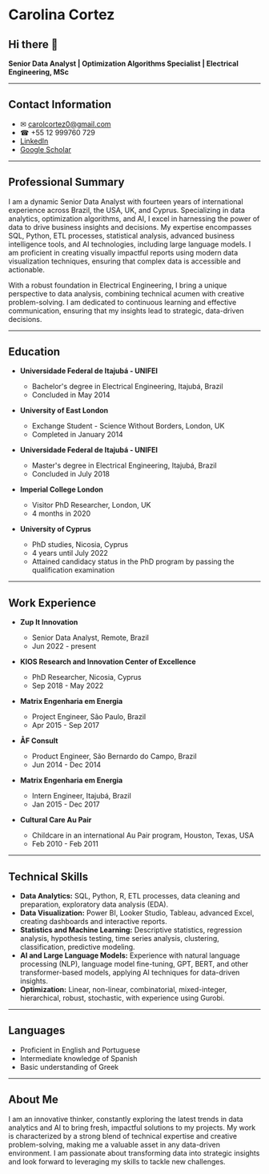 # Carolina Cortez
## Hi there 👋

**Senior Data Analyst | Optimization Algorithms Specialist | Electrical Engineering, MSc**

---

## Contact Information
- ✉ carolcortez0@gmail.com
- ☎ +55 12 999760 729
- [LinkedIn](#)
- [Google Scholar](#)

---

## Professional Summary

I am a dynamic Senior Data Analyst with fourteen years of international experience across Brazil, the USA, UK, and Cyprus. Specializing in data analytics, optimization algorithms, and AI, I excel in harnessing the power of data to drive business insights and decisions. My expertise encompasses SQL, Python, ETL processes, statistical analysis, advanced business intelligence tools, and AI technologies, including large language models. I am proficient in creating visually impactful reports using modern data visualization techniques, ensuring that complex data is accessible and actionable.

With a robust foundation in Electrical Engineering, I bring a unique perspective to data analysis, combining technical acumen with creative problem-solving. I am dedicated to continuous learning and effective communication, ensuring that my insights lead to strategic, data-driven decisions.

---

## Education

- **Universidade Federal de Itajubá - UNIFEI**
  - Bachelor's degree in Electrical Engineering, Itajubá, Brazil
  - Concluded in May 2014

- **University of East London**
  - Exchange Student - Science Without Borders, London, UK
  - Completed in January 2014

- **Universidade Federal de Itajubá - UNIFEI**
  - Master's degree in Electrical Engineering, Itajubá, Brazil
  - Concluded in July 2018

- **Imperial College London**
  - Visitor PhD Researcher, London, UK
  - 4 months in 2020

- **University of Cyprus**
  - PhD studies, Nicosia, Cyprus
  - 4 years until July 2022
  - Attained candidacy status in the PhD program by passing the qualification examination

---

## Work Experience

- **Zup It Innovation**
  - Senior Data Analyst, Remote, Brazil
  - Jun 2022 - present

- **KIOS Research and Innovation Center of Excellence**
  - PhD Researcher, Nicosia, Cyprus
  - Sep 2018 - May 2022

- **Matrix Engenharia em Energia**
  - Project Engineer, São Paulo, Brazil
  - Apr 2015 - Sep 2017

- **ÅF Consult**
  - Product Engineer, São Bernardo do Campo, Brazil
  - Jun 2014 - Dec 2014

- **Matrix Engenharia em Energia**
  - Intern Engineer, Itajubá, Brazil
  - Jan 2015 - Dec 2017

- **Cultural Care Au Pair**
  - Childcare in an international Au Pair program, Houston, Texas, USA
  - Feb 2010 - Feb 2011

---

## Technical Skills

- **Data Analytics:** SQL, Python, R, ETL processes, data cleaning and preparation, exploratory data analysis (EDA).
- **Data Visualization:** Power BI, Looker Studio, Tableau, advanced Excel, creating dashboards and interactive reports.
- **Statistics and Machine Learning:** Descriptive statistics, regression analysis, hypothesis testing, time series analysis, clustering, classification, predictive modeling.
- **AI and Large Language Models:** Experience with natural language processing (NLP), language model fine-tuning, GPT, BERT, and other transformer-based models, applying AI techniques for data-driven insights.
- **Optimization:** Linear, non-linear, combinatorial, mixed-integer, hierarchical, robust, stochastic, with experience using Gurobi.

---

## Languages

- Proficient in English and Portuguese
- Intermediate knowledge of Spanish
- Basic understanding of Greek

---

## About Me

I am an innovative thinker, constantly exploring the latest trends in data analytics and AI to bring fresh, impactful solutions to my projects. My work is characterized by a strong blend of technical expertise and creative problem-solving, making me a valuable asset in any data-driven environment. I am passionate about transforming data into strategic insights and look forward to leveraging my skills to tackle new challenges.
